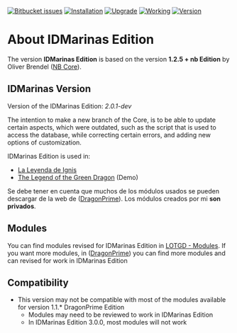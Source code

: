 [![Bitbucket issues](https://img.shields.io/bitbucket/issues/idmarinas/lotgd-game.svg?maxAge=2592000)]()
[![Installation](https://img.shields.io/badge/install-success-green.svg?maxAge=2592000)]()
[![Upgrade](https://img.shields.io/badge/upgrade-success-green.svg?maxAge=2592000)]()
[![Working](https://img.shields.io/badge/working-succes-green.svg?maxAge=2592000)]()
[![Version](https://img.shields.io/badge/version-2.0.1--dev-orange.svg?maxAge=2592000)]()

# About IDMarinas Edition

The version **IDMarinas Edition** is based on the version **1.2.5 + nb Edition** by Oliver Brendel ([NB Core](http://nb-core.org)).

## IDMarinas Version ##

Version of the IDMarinas Edition: *2.0.1-dev*

The intention to make a new branch of the Core, is to be able to update certain aspects, which were outdated, such as the script that is used to access the database, while correcting certain errors, and adding new options of customization.

IDMarinas Edition is used in:

* [La Leyenda de Ignis](http://dragonverde.infommo.es)
* [The Legend of the Green Dragon](http://lotgd.infommo.es) (Demo)

Se debe tener en cuenta que muchos de los módulos usados se pueden descargar de la web de ([DragonPrime](http://dragonprime.net)). Los módulos creados por mi **son privados**.

## Modules ##
You can find modules revised for IDMarinas Edition in [LOTGD - Modules](https://idmarinas@bitbucket.org/idmarinas/lotgd-modules.git).
If you want more modules, in ([DragonPrime](http://dragonprime.net)) you can find more modules and can revised for work in IDMarinas Edition

## Compatibility ##
* This version may not be compatible with most of the modules available for version 1.1.* DragonPrime Edition
    * Modules may need to be reviewed to work in IDMarinas Edition
	* In IDMarinas Edition 3.0.0, most modules will not work